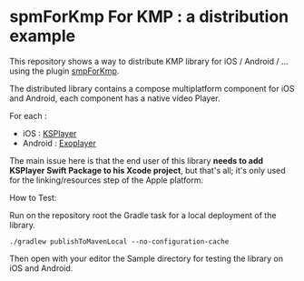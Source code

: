 # spmForKmp For KMP : a distribution example

This repository shows a way to distribute KMP library for iOS / Android / ... using the plugin [smpForKmp](https://github.com/frankois944/spm4Kmp).

The distributed library contains a compose multiplatform component for iOS and Android, each component has a native video Player.

For each :
- iOS : [KSPlayer](https://github.com/kingslay/KSPlayer)
- Android : [Exoplayer](https://github.com/google/ExoPlayer)
  
The main issue here is that the end user of this library **needs to add KSPlayer Swift Package to his Xcode project**, but that's all; it's only used for the linking/resources step of the Apple platform.

How to Test:

Run on the repository root the Gradle task for a local deployment of the library.

`./gradlew publishToMavenLocal --no-configuration-cache`

Then open with your editor the Sample directory for testing the library on iOS and Android.
